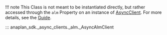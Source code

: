 !!! note
    This Class is not meant to be instantiated directly, but rather accessed through the `alm` Property on an
    instance of [AsyncClient](async_client.md). For more details, see the [Guide](transactional.md).

::: anaplan_sdk._async_clients._alm._AsyncAlmClient
